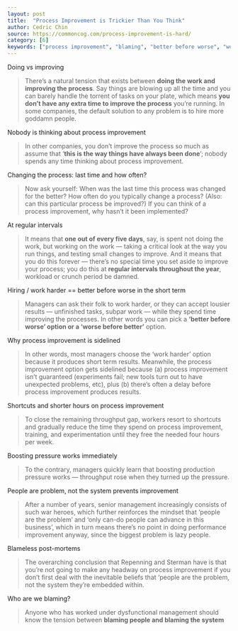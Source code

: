 ```yaml
---
layout: post
title:  "Process Improvement is Trickier Than You Think"
author: Cedric Chin
source: https://commoncog.com/process-improvement-is-hard/
category: [6]
keywords: ["process improvement", "blaming", "better before worse", "worse before better", "blame the system", "blame the people" ]
---
```


Doing vs improving

> There’s a natural tension that exists between **doing the work and improving the process**. Say things are blowing up all the time and you can barely handle the torrent of tasks on your plate, which means **you don’t have any extra time to improve the process** you’re running. In some companies, the default solution to any problem is to hire more goddamn people.

Nobody is thinking about process improvement

> In other companies, you don’t improve the process so much as assume that ‘**this is the way things have always been done**’; nobody spends any time thinking about process improvement.

Changing the process: last time and how often?

> Now ask yourself: When was the last time this process was changed for the better? How often do you typically change a process? (Also: can this particular process be improved?) If you can think of a process improvement, why hasn’t it been implemented?

At regular intervals

> It means that **one out of every five days**, say, is spent not doing the work, but working on the work — taking a critical look at the way you run things, and testing small changes to improve. And it means that you do this forever — there’s no special time you set aside to improve your process; you do this at **regular intervals throughout the year**, workload or crunch period be damned.

Hiring / work harder == better before worse in the short term

> Managers can ask their folk to work harder, or they can accept lousier results — unfinished tasks, subpar work — while they spend time improving the processes. In other words you can pick a **‘better before worse’ option or a ‘worse before better’** option.

Why process improvement is sidelined

> In other words, most managers choose the ‘work harder’ option because it produces short term results. Meanwhile, the process improvement option gets sidelined because (a) process improvement isn’t guaranteed (experiments fail; new tools turn out to have unexpected problems, etc), plus (b) there’s often a delay before process improvement produces results.

Shortcuts and shorter hours on process improvement

> To close the remaining throughput gap, workers resort to shortcuts and gradually reduce the time they spend on process improvement, training, and experimentation until they free the needed four hours per week.

Boosting pressure works immediately

> To the contrary, managers quickly learn that boosting production pressure works — throughput rose when they turned up the pressure.

People are problem, not the system prevents improvement

> After a number of years, senior management increasingly consists of such war heroes, which further reinforces the mindset that ‘people are the problem’ and ‘only can-do people can advance in this business’, which in turn means there’s no point in doing performance improvement anyway, since the biggest problem is lazy people.

Blameless post-mortems

> The overarching conclusion that Repenning and Sterman have is that you’re not going to make any headway on process improvement if you don’t first deal with the inevitable beliefs that ‘people are the problem, not the system they’re embedded within.

Who are we blaming?

> Anyone who has worked under dysfunctional management should know the tension between **blaming people and blaming the system**

